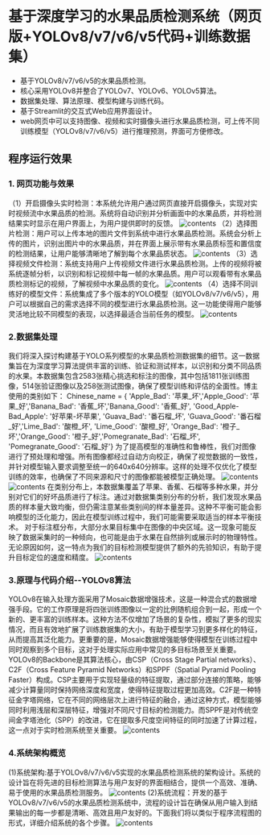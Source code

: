 # 基于深度学习的水果品质检测系统（网页版+YOLOv8/v7/v6/v5代码+训练数据集）
- 基于YOLOv8/v7/v6/v5的水果品质检测。
- 核心采用YOLOv8并整合了YOLOv7、YOLOv6、YOLOv5算法。
- 数据集处理、算法原理、模型构建与训练代码。
-  基于Streamlit的交互式Web应用界面设计。
- web网页中可以支持图像、视频和实时摄像头进行水果品质检测，可上传不同训练模型（YOLOv8/v7/v6/v5）进行推理预测，界面可方便修改。

## 程序运行效果
### 1. 网页功能与效果
 （1）开启摄像头实时检测：本系统允许用户通过网页直接开启摄像头，实现对实时视频流中水果品质的检测。系统将自动识别并分析画面中的水果品质，并将检测结果实时显示在用户界面上，为用户提供即时的反馈。
![contents](picture/picture1.gif)
 （2）选择图片检测：用户可以上传本地的图片文件到系统中进行水果品质检测。系统会分析上传的图片，识别出图片中的水果品质，并在界面上展示带有水果品质标签和置信度的检测结果，让用户能够清晰地了解到每个水果品质状态。
![contents](picture/picture2.gif)
 （3）选择视频文件检测：系统支持用户上传视频文件进行水果品质检测。上传的视频将被系统逐帧分析，以识别和标记视频中每一帧的水果品质。用户可以观看带有水果品质检测标记的视频，了解视频中水果品质的变化。
![contents](picture/picture3.gif)
 （4）选择不同训练好的模型文件：系统集成了多个版本的YOLO模型（如YOLOv8/v7/v6/v5），用户可以根据自己的需求选择不同的模型进行水果品质检测。这一功能使得用户能够灵活地比较不同模型的表现，以选择最适合当前任务的模型。
![contents](picture/picture4.gif)
### 2.数据集处理
  我们将深入探讨构建基于YOLO系列模型的水果品质检测数据集的细节。这一数据集旨在为深度学习算法提供丰富的训练、验证和测试样本，以识别和分类不同品质的水果。本数据集包含2583张精心挑选和标注的图像，其中包括1811张训练图像，514张验证图像以及258张测试图像，确保了模型训练和评估的全面性。博主使用的类别如下：
Chinese_name = { 'Apple_Bad': '苹果_坏','Apple_Good': '苹果_好','Banana_Bad': '香蕉_坏','Banana_Good': '香蕉_好',
'Good_Apple-Bad_Apple': '好苹果-坏苹果', 'Guava_Bad': '番石榴_坏', 'Guava_Good': '番石榴_好','Lime_Bad': '酸橙_坏',
'Lime_Good': '酸橙_好', 'Orange_Bad': '橙子_坏','Orange_Good': '橙子_好','Pomegranate_Bad': '石榴_坏', 
'Pomegranate_Good': '石榴_好'}
  为了提高模型的准确性和鲁棒性，我们对图像进行了预处理和增强。所有图像都经过自动方向校正，确保了视觉数据的一致性，并针对模型输入要求调整至统一的640x640分辨率。这样的处理不仅优化了模型训练的效率，也确保了不同来源和尺寸的图像都能被模型正确处理。
![contents](picture/picture5.jpeg)
![contents](picture/picture6.jpeg)
  在类别分布上，本数据集覆盖了苹果、香蕉、石榴等多种水果，并分别对它们的好坏品质进行了标注。通过对数据集类别分布的分析，我们发现水果品质的样本量大致均衡，但仍需注意某些类别间的样本量差异。这种不平衡可能会影响模型的泛化能力，因此在模型训练过程中，我们可能需要采取适当的样本平衡技术。
   对于标注框分布，大部分水果目标集中在图像的中央区域。这一现象可能反映了数据采集时的一种倾向，也可能是由于水果在自然排列或展示时的物理特性。无论原因如何，这一特点为我们的目标检测模型提供了额外的先验知识，有助于提升目标定位的速度和精度。
   ![contents](picture/picture7.jpeg)
### 3.原理与代码介绍--YOLOv8算法
 YOLOv8在输入处理方面采用了Mosaic数据增强技术，这是一种混合式的数据增强手段。它的工作原理是将四张训练图像以一定的比例随机组合到一起，形成一个新的、更丰富的训练样本。这种方法不仅增加了场景的复杂性，模拟了更多的现实情况，而且有效地扩展了训练数据集的大小，有助于模型学习到更多样化的特征，从而提高其泛化能力。更重要的是，Mosaic数据增强能够使得模型在训练过程中同时观察到多个目标，这对于处理实际应用中常见的多目标场景至关重要。
  YOLOv8的Backbone是其算法核心，由CSP（Cross Stage Partial networks）、C2F（Cross Feature Pyramid Networks）和SPPF（Spatial Pyramid Pooling Faster）构成。CSP主要用于实现轻量级的特征提取，通过部分连接的策略，能够减少计算量同时保持网络深度和宽度，使得特征提取过程更加高效。C2F是一种特征金字塔网络，它在不同的网络层次上进行特征的融合，通过这种方式，模型能够同时利用浅层和深层特征，增强对不同尺寸目标的检测能力。而SPPF是对传统空间金字塔池化（SPP）的改进，它在提取多尺度空间特征的同时加速了计算过程，这一点对于实时检测系统至关重要。
   ![contents](picture/picture8.jpeg)
### 4.系统架构概览
 (1)系统架构:基于YOLOv8/v7/v6/v5实现的水果品质检测系统的架构设计。系统的设计旨在将先进的目标检测算法与用户友好的界面相结合，提供一个高效、准确、易于使用的水果品质检测服务。
 ![contents](picture/picture9.png)
 (2)系统流程：开发的基于YOLOv8/v7/v6/v5的水果品质检测系统中，流程的设计旨在确保从用户输入到结果输出的每一步都是清晰、高效且用户友好的。下面我们将以类似于程序流程图的形式，详细介绍系统的各个步骤。
 ![contents](picture/picture10.png)


